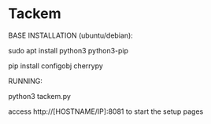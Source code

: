 # Tackem

BASE INSTALLATION (ubuntu/debian):

sudo apt install python3 python3-pip

pip install configobj cherrypy

RUNNING:

python3 tackem.py

access http://[HOSTNAME/IP]:8081 to start the setup pages